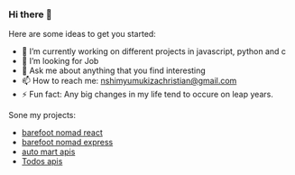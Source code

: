 ### Hi there 👋
<!---
**Crispy-rw/crispy-rw** is a ✨ _special_ ✨ repository because its `README.md` (this file) appears on your GitHub profile.
--->
Here are some ideas to get you started:

- 🔭 I’m currently working on different projects in javascript, python and c
- 🤔 I’m looking for Job
- 💬 Ask me about anything that you find interesting
- 📫 How to reach me: nshimyumukizachristian@gmail.com
- ⚡ Fun fact: Any big changes in my life tend to occure on leap years.

Sone my projects:
  - [barefoot nomad react](https://github.com/andela/eagle-bn-frontend)
  - [barefoot nomad express](https://github.com/andela/eagle-bn-backend)
  - [auto mart apis](https://github.com/Crispy-rw/Andela_AutoMart)
  - [Todos apis](https://github.com/Crispy-rw/Todos-Backend)

